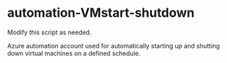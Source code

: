 # automation-VMstart-shutdown

Modify this script as needed.

Azure automation account used for automatically starting up and shutting down virtual machines on a defined schedule.
